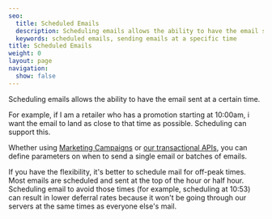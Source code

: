 ```yaml
---
seo:
  title: Scheduled Emails
  description: Scheduling emails allows the ability to have the email send process to begin at a certain time
  keywords: scheduled emails, sending emails at a specific time
title: Scheduled Emails
weight: 0
layout: page
navigation:
  show: false
---
```


Scheduling emails allows the ability to have the email sent at a certain time.

For example, if I am a retailer who has a promotion starting at 10:00am, i want the email to land as close to that time as possible. Scheduling can support this.

Whether using [Marketing Campaigns]({{root_url}}/API_Reference/Web_API_v3/Marketing_Campaigns/campaigns.html) or [our transactional APIs]({{root_url}}/for-developers/sending-email/scheduling-parameters/), you can define parameters on when to send a single email or batches of emails.

<call-out>

If you have the flexibility, it's better to schedule mail for off-peak times. Most emails are scheduled and sent at the top of the hour or half hour. Scheduling email to avoid those times (for example, scheduling at 10:53) can result in lower deferral rates because it won't be going through our servers at the same times as everyone else's mail.

</call-out>
